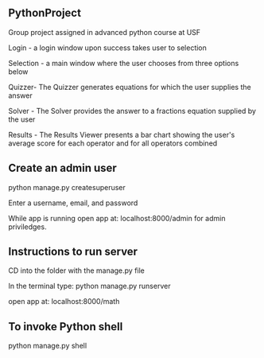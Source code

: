 ## PythonProject
Group project assigned in advanced python course at USF

Login - a login window upon success takes user to selection

Selection - a main window where the user chooses from three options below

Quizzer- The Quizzer generates equations for which the user supplies the answer

Solver - The Solver provides the answer to a fractions equation supplied by the user

Results - The Results Viewer presents a bar chart showing the user's average score for each operator and for all operators combined

## Create an admin user
python manage.py createsuperuser

Enter a username, email, and password

While app is running open app at: localhost:8000/admin for admin priviledges.

## Instructions to run server

CD into the folder with the manage.py file 

In the terminal type: python manage.py runserver

open app at: localhost:8000/math

## To invoke Python shell
python manage.py shell
